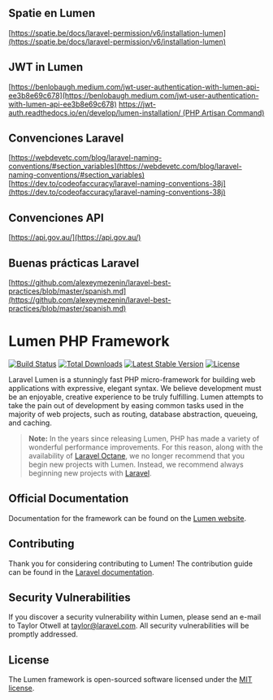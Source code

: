 ## Spatie en Lumen
[https://spatie.be/docs/laravel-permission/v6/installation-lumen](https://spatie.be/docs/laravel-permission/v6/installation-lumen)

## JWT in Lumen
[https://benlobaugh.medium.com/jwt-user-authentication-with-lumen-api-ee3b8e69c678](https://benlobaugh.medium.com/jwt-user-authentication-with-lumen-api-ee3b8e69c678)
[https://jwt-auth.readthedocs.io/en/develop/lumen-installation/ (PHP Artisan Command)](https://jwt-auth.readthedocs.io/en/develop/lumen-installation/)

## Convenciones Laravel
[https://webdevetc.com/blog/laravel-naming-conventions/#section_variables](https://webdevetc.com/blog/laravel-naming-conventions/#section_variables)
[https://dev.to/codeofaccuracy/laravel-naming-conventions-38j](https://dev.to/codeofaccuracy/laravel-naming-conventions-38j)

## Convenciones API
[https://api.gov.au/](https://api.gov.au/)

## Buenas prácticas Laravel
[https://github.com/alexeymezenin/laravel-best-practices/blob/master/spanish.md](https://github.com/alexeymezenin/laravel-best-practices/blob/master/spanish.md)

# Lumen PHP Framework

[![Build Status](https://travis-ci.org/laravel/lumen-framework.svg)](https://travis-ci.org/laravel/lumen-framework)
[![Total Downloads](https://img.shields.io/packagist/dt/laravel/lumen-framework)](https://packagist.org/packages/laravel/lumen-framework)
[![Latest Stable Version](https://img.shields.io/packagist/v/laravel/lumen-framework)](https://packagist.org/packages/laravel/lumen-framework)
[![License](https://img.shields.io/packagist/l/laravel/lumen)](https://packagist.org/packages/laravel/lumen-framework)

Laravel Lumen is a stunningly fast PHP micro-framework for building web applications with expressive, elegant syntax. We believe development must be an enjoyable, creative experience to be truly fulfilling. Lumen attempts to take the pain out of development by easing common tasks used in the majority of web projects, such as routing, database abstraction, queueing, and caching.

> **Note:** In the years since releasing Lumen, PHP has made a variety of wonderful performance improvements. For this reason, along with the availability of [Laravel Octane](https://laravel.com/docs/octane), we no longer recommend that you begin new projects with Lumen. Instead, we recommend always beginning new projects with [Laravel](https://laravel.com).

## Official Documentation

Documentation for the framework can be found on the [Lumen website](https://lumen.laravel.com/docs).

## Contributing

Thank you for considering contributing to Lumen! The contribution guide can be found in the [Laravel documentation](https://laravel.com/docs/contributions).

## Security Vulnerabilities

If you discover a security vulnerability within Lumen, please send an e-mail to Taylor Otwell at taylor@laravel.com. All security vulnerabilities will be promptly addressed.

## License

The Lumen framework is open-sourced software licensed under the [MIT license](https://opensource.org/licenses/MIT).

